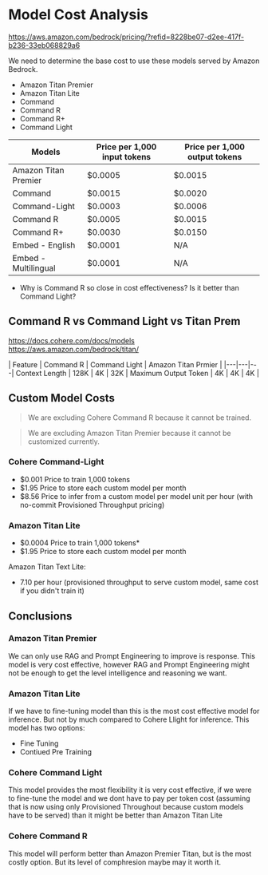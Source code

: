 # Model Cost Analysis

https://aws.amazon.com/bedrock/pricing/?refid=8228be07-d2ee-417f-b236-33eb068829a6

We need to determine the base cost to use these models served by Amazon Bedrock.

- Amazon Titan Premier
- Amazon Titan Lite
- Command
- Command R
- Command R+
- Command Light


| Models | Price per 1,000 input tokens	| Price per 1,000 output tokens |
|---|---|---|
| Amazon Titan Premier | $0.0005 | $0.0015 |
| Command | $0.0015 | $0.0020 |
| Command-Light | $0.0003 | $0.0006 |
| Command R	| $0.0005 | $0.0015 |
| Command R+ | $0.0030 | $0.0150 |
| Embed - English | $0.0001 | N/A |
| Embed - Multilingual | $0.0001 | N/A |

- Why is Command R so close in cost effectiveness? Is it better than Command Light?

## Command R vs Command Light vs Titan Prem

https://docs.cohere.com/docs/models
https://aws.amazon.com/bedrock/titan/

| Feature | Command R | Command Light | Amazon Titan Prmier |
|---|---|---|
Context Length | 128K | 4K | 32K |
Maximum Output Token | 4K | 4K | 4K |

## Custom Model Costs

> We are excluding Cohere Command R because it cannot be trained.

> We are excluding Amazon Titan Premier because it cannot be customized currently.


### Cohere Command-Light	
- $0.001	 Price to train 1,000 tokens
- $1.95 Price to store each custom model per month
- $8.56 Price to infer from a custom model per model unit per hour (with no-commit Provisioned Throughput pricing)

### Amazon Titan Lite

- $0.0004 Price to train 1,000 tokens*	
- $1.95 Price to store each custom model per month

Amazon Titan Text Lite:
- 7.10 per hour (provisioned throughput to serve custom model, same cost if you didn't train it)

## Conclusions

### Amazon Titan Premier

We can only use RAG and Prompt Engineering to improve is response. This model is very cost effective, however RAG and Prompt Engineering might not be enough to get the level intelligence and reasoning we want.

### Amazon Titan Lite

If we have to fine-tuning model than this is the most cost effective model for inference. But not by much compared to Cohere Llight for inference. This model has two options:
- Fine Tuning
- Contiued Pre Training


### Cohere Command Light

This model provides the most flexibility it is very cost effective, if we were to fine-tune the model and we dont have to pay per token cost (assuming that is now using only Provisioned Throughout because custom models have to be served) than it might be better than Amazon Titan Lite

### Cohere Command R

This model will perform better than Amazon Premier Titan, but is the most costly option. But its level of comphresion maybe may it worth it.
